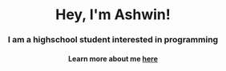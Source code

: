 <div align = 'center' > 
  <h1>Hey, I'm Ashwin!</h1>
  <h3>I am a highschool student interested in programming</h3>
  <h4>Learn more about me <a href = 'https://ashwintalwalkar.com/' target="_blank">here</a></h4>
</div>

